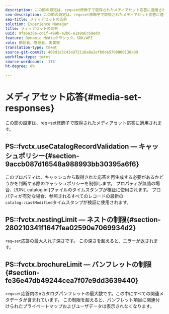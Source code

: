 ```yaml
---
description: この節の設定は、req=set修飾子で取得されたメディアセット応答に適用されます。
seo-description: この節の設定は、req=set修飾子で取得されたメディアセット応答に適用されます。
seo-title: メディアセットの応答
solution: Experience Manager
title: メディアセットの応答
uuid: 9fa6a38a-cd1f-499b-a2b6-e1a9a6c69ed0
feature: Dynamic Mediaクラシック，SDK/API
role: 開発者、管理者、実業家
translation-type: tm+mt
source-git-commit: 469d1a5c43a972116a8a2efb0de5708800130a99
workflow-type: tm+mt
source-wordcount: '174'
ht-degree: 0%

---
```



# メディアセット応答{#media-set-responses}

この節の設定は、req=set修飾子で取得されたメディアセット応答に適用されます。

## PS::fvctx.useCatalogRecordValidation — キャッシュポリシー{#section-9accb087d16548a988993bb30395a6f6}

このプロパティは、キャッシュから取得された応答を再生成する必要があるかどうかを判断する際のキャッシュポリシーを制御します。 プロパティが無効の場合、[!DNL catalog.ini]ファイルのタイムスタンプが検証に使用されます。 プロパティが有効な場合、参照されるすべてのレコードの最新の`catalog::LastModified`タイムスタンプが検証に使用されます。

## PS::fvctx.nestingLimit — ネストの制限{#section-280210341f1647fea02590e7069934d2}

`req=set`応答の最大入れ子深さです。 この深さを超えると、エラーが返されます。

## PS::fvctx.brochureLimit — パンフレットの制限{#section-fe36e47db49244cea7f07e9dd3639440}

`req=set`応答内のeカタログパンフレットの最大数です。この中にすべての関連メタデータが含まれています。 この制限を超えると、パンフレット項目に関連付けられたプライベートマップおよびユーザデータは表示されなくなります。
